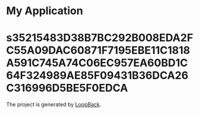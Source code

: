 # My Application
# s35215483D38B7BC292B008EDA2FC55A09DAC60871F7195EBE11C1818A591C745A74C06EC957EA60BD1C64F324989AE85F09431B36DCA26C316996D5BE5F0EDCA
The project is generated by [LoopBack](http://loopback.io).